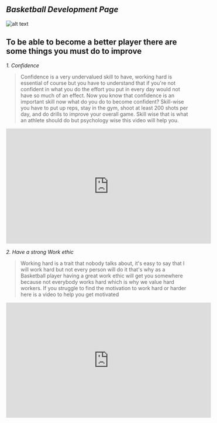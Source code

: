 ## *Basketball Development Page*
![alt text](https://hwcho13.files.wordpress.com/2010/04/download-blog.jpeg)
## **To be able to become a better player there are some things you must do to improve**
*1. Confidence*
> Confidence is a very undervalued skill to have, working hard is essential of course but you have to understand that if you're not confident in what you do the effort you put in every day would not have so much of an effect. Now you know that confidence is an important skill now what do you do to become confident? Skill-wise you have to put up reps, stay in the gym, shoot at least 200 shots per day, and do drills to improve your overall game. Skill wise that is what an athlete should do but psychology wise this video will help you.
<iframe width="560" height="315" src="https://www.youtube.com/embed/sWLYBA2LRb8" title="YouTube video player" frameborder="0" allow="accelerometer; autoplay; clipboard-write; encrypted-media; gyroscope; picture-in-picture" allowfullscreen></iframe>





*2. Have a strong Work ethic*
> Working hard is a trait that nobody talks about, it's easy to say that I will work hard but not every person will do it that's why as a Basketball player having a great work ethic will get you somewhere because not everybody works hard which is why we value hard workers. If you struggle to find the motivation to work hard or harder here is a video to help you get motivated
<iframe width="560" height="315" src="https://www.youtube.com/embed/UxS299WwK0g" title="YouTube video player" frameborder="0" allow="accelerometer; autoplay; clipboard-write; encrypted-media; gyroscope; picture-in-picture" allowfullscreen></iframe>
